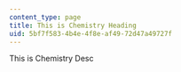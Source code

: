 ```yaml
---
content_type: page
title: This is Chemistry Heading
uid: 5bf7f583-4b4e-4f8e-af49-72d47a49727f
---
```

This is Chemistry Desc